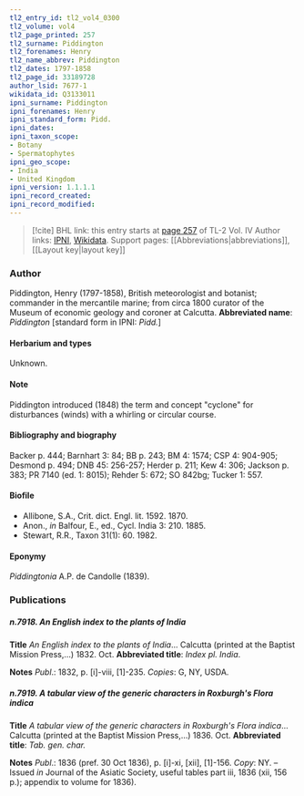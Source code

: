 ```yaml
---
tl2_entry_id: tl2_vol4_0300
tl2_volume: vol4
tl2_page_printed: 257
tl2_surname: Piddington
tl2_forenames: Henry
tl2_name_abbrev: Piddington
tl2_dates: 1797-1858
tl2_page_id: 33189728
author_lsid: 7677-1
wikidata_id: Q3133011
ipni_surname: Piddington
ipni_forenames: Henry
ipni_standard_form: Pidd.
ipni_dates: 
ipni_taxon_scope: 
- Botany
- Spermatophytes
ipni_geo_scope: 
- India
- United Kingdom
ipni_version: 1.1.1.1
ipni_record_created: 
ipni_record_modified:
---
```


> [!cite] BHL link: this entry starts at [page 257](https://www.biodiversitylibrary.org/page/33189728) of TL-2 Vol. IV
> Author links: [IPNI](https://www.ipni.org/a/7677-1), [Wikidata](https://www.wikidata.org/wiki/Q3133011). Support pages: [[Abbreviations|abbreviations]], [[Layout key|layout key]]

### Author

Piddington, Henry (1797-1858), British meteorologist and botanist; commander in the mercantile marine; from circa 1800 curator of the Museum of economic geology and coroner at Calcutta. 
**Abbreviated name**: *Piddington* \[standard form in IPNI: *Pidd.*\]

#### Herbarium and types

Unknown.

#### Note

Piddington introduced (1848) the term and concept "cyclone" for disturbances (winds) with a whirling or circular course.

#### Bibliography and biography

Backer p. 444; Barnhart 3: 84; BB p. 243; BM 4: 1574; CSP 4: 904-905; Desmond p. 494; DNB 45: 256-257; Herder p. 211; Kew 4: 306; Jackson p. 383; PR 7140 (ed. 1: 8015); Rehder 5: 672; SO 842bg; Tucker 1: 557.

#### Biofile

- Allibone, S.A., Crit. dict. Engl. lit. 1592. 1870.
- Anon., *in* Balfour, E., ed., Cycl. India 3: 210. 1885.
- Stewart, R.R., Taxon 31(1): 60. 1982.

#### Eponymy

*Piddingtonia* A.P. de Candolle (1839).

### Publications

##### n.7918. An English index to the plants of India

**Title**
*An English index to the plants of India*... Calcutta (printed at the Baptist Mission Press,...) 1832. Oct.
**Abbreviated title**: *Index pl. India*.

**Notes**
*Publ*.: 1832, p. \[i\]-viii, \[1\]-235. *Copies*: G, NY, USDA.

##### n.7919. A tabular view of the generic characters in Roxburgh's Flora indica

**Title**
*A tabular view of the generic characters in Roxburgh's Flora indica*... Calcutta (printed at the Baptist Mission Press,...) 1836. Oct.
**Abbreviated title**: *Tab. gen. char.*

**Notes**
*Publ*.: 1836 (pref. 30 Oct 1836), p. \[i\]-xi, \[xii\], \[1\]-156. *Copy*: NY. – Issued *in* Journal of the Asiatic Society, useful tables part iii, 1836 (xii, 156 p.); appendix to volume for 1836).

